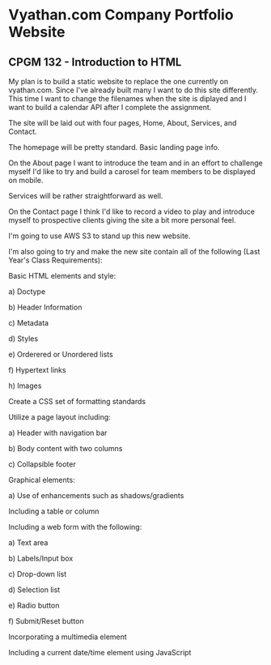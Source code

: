 # Vyathan.com Company Portfolio Website

## CPGM 132 - Introduction to HTML

My plan is to build a static website to replace the one currently on vyathan.com. Since I've already built many I want to do this site differently. This time I want to change the filenames when the site is diplayed and I want to build a calendar API after I complete the assignment.

The site will be laid out with four pages, Home, About, Services, and Contact.

The homepage will be pretty standard. Basic landing page info.

On the About page I want to introduce the team and in an effort to challenge myself I'd like to try and build a carosel for team members to be displayed on mobile.

Services will be rather straightforward as well.

On the Contact page I think I'd like to record a video to play and introduce myself to prospective clients giving the site a bit more personal feel.

I'm going to use AWS S3 to stand up this new website.

I'm also going to try and make the new site contain all of the following (Last Year's Class Requirements):

Basic HTML elements and style:

a) Doctype

b) Header Information

c) Metadata

d) Styles

e) Orderered or Unordered lists

f) Hypertext links

h) Images

Create a CSS set of formatting standards

Utilize a page layout including:

a) Header with navigation bar

b) Body content with two columns

c) Collapsible footer

Graphical elements:

a) Use of enhancements such as shadows/gradients

Including a table or column

Including a web form with the following:

a) Text area

b) Labels/Input box

c) Drop-down list

d) Selection list

e) Radio button

f) Submit/Reset button

Incorporating a multimedia element

Including a current date/time element using JavaScript